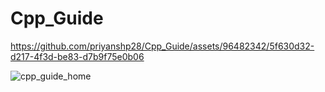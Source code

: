 # Cpp_Guide


https://github.com/priyanshp28/Cpp_Guide/assets/96482342/5f630d32-d217-4f3d-be83-d7b9f75e0b06

![cpp_guide_home](https://github.com/priyanshp28/Cpp_Guide/assets/96482342/4151c163-18e1-4a6a-be6d-77c9d5ae34bb)
